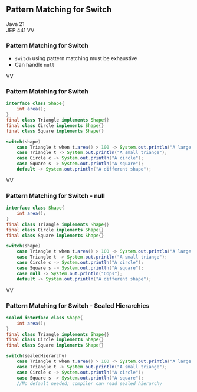 ## Pattern Matching for Switch
Java 21 <br/>
JEP 441
VV

### Pattern Matching for Switch

* `switch` using pattern matching must be exhaustive
* Can handle `null`

VV

### Pattern Matching for Switch

```java
interface class Shape{
	int area();
}
final class Triangle implements Shape{}
final class Circle implements Shape{}
final class Square implements Shape{}

switch(shape)
	case Triangle t when t.area() > 100 -> System.out.println("A large triange");
	case Triangle t -> System.out.println("A small triange");
	case Circle c -> System.out.println("A circle");
	case Square s -> System.out.println("A square");
	default -> System.out.println("A different shape");
```

VV

### Pattern Matching for Switch - null

```java
interface class Shape{
	int area();
}
final class Triangle implements Shape{}
final class Circle implements Shape{}
final class Square implements Shape{}

switch(shape)
	case Triangle t when t.area() > 100 -> System.out.println("A large triange");
	case Triangle t -> System.out.println("A small triange");
	case Circle c -> System.out.println("A circle");
	case Square s -> System.out.println("A square");
	case null -> System.out.println("Oops");
	default -> System.out.println("A different shape");
```

VV

### Pattern Matching for Switch - Sealed Hierarchies

```java
sealed interface class Shape{
	int area();
}
final class Triangle implements Shape{}
final class Circle implements Shape{}
final class Square implements Shape{}

switch(sealedHierarchy)
	case Triangle t when t.area() > 100 -> System.out.println("A large triange");
	case Triangle t -> System.out.println("A small triange");
	case Circle c -> System.out.println("A circle");
	case Square s -> System.out.println("A square");
	//No default needed; compiler can read sealed hierarchy
```
